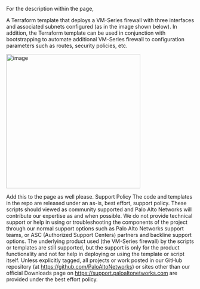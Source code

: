 For the description within the page, 

A Terraform template that deploys a VM-Series firewall with three interfaces and associated subnets configured (as in the image shown below). In addition, the Terraform template can be used in conjunction with bootstrapping to automate additional VM-Series firewall to configuration parameters such as routes, security policies, etc. 
 
 <img width="359" alt="image" src="https://user-images.githubusercontent.com/30295405/41330520-d208f54e-6e88-11e8-83cb-11044e5a6b45.png">

 
Add this to the page as well please. 
Support Policy
The code and templates in the repo are released under an as-is, best effort, support policy. These scripts should viewed as community supported and Palo Alto Networks will contribute our expertise as and when possible. We do not provide technical support or help in using or troubleshooting the components of the project through our normal support options such as Palo Alto Networks support teams, or ASC (Authorized Support Centers) partners and backline support options. The underlying product used (the VM-Series firewall) by the scripts or templates are still supported, but the support is only for the product functionality and not for help in deploying or using the template or script itself. Unless explicitly tagged, all projects or work posted in our GitHub repository (at https://github.com/PaloAltoNetworks) or sites other than our official Downloads page on https://support.paloaltonetworks.com are provided under the best effort policy.
 
